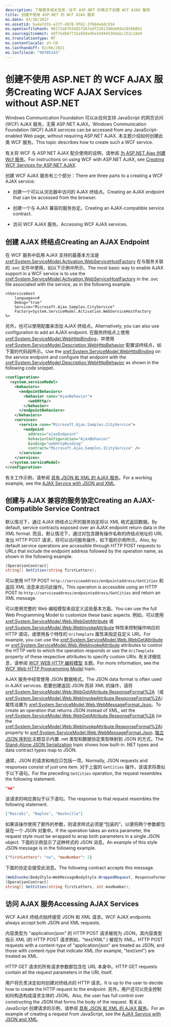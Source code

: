 ```yaml
---
description: 了解更多相关信息：在不 ASP.NET 的情况下创建 WCF AJAX 服务
title: 创建不使用 ASP.NET 的 WCF AJAX 服务
ms.date: 03/30/2017
ms.assetid: ba4a7d1b-e277-4978-9f62-37684e6dc934
ms.openlocfilehash: 98171a67b3dd2f267edf2281396bb0da1858b0b2
ms.sourcegitcommit: ddf7edb67715a5b9a45e3dd44536dabc153c1de0
ms.translationtype: MT
ms.contentlocale: zh-CN
ms.lasthandoff: 02/06/2021
ms.locfileid: "99705143"
---
```

# <a name="creating-wcf-ajax-services-without-aspnet"></a><span data-ttu-id="d6a36-103">创建不使用 ASP.NET 的 WCF AJAX 服务</span><span class="sxs-lookup"><span data-stu-id="d6a36-103">Creating WCF AJAX Services without ASP.NET</span></span>

<span data-ttu-id="d6a36-104">Windows Communication Foundation 可以从任何支持 JavaScript 的网页访问 (WCF) AJAX 服务，无需 ASP.NET AJAX。</span><span class="sxs-lookup"><span data-stu-id="d6a36-104">Windows Communication Foundation (WCF) AJAX services can be accessed from any JavaScript-enabled Web page, without requiring ASP.NET AJAX.</span></span> <span data-ttu-id="d6a36-105">本主题介绍如何创建此类 WCF 服务。</span><span class="sxs-lookup"><span data-stu-id="d6a36-105">This topic describes how to create such a WCF service.</span></span>  
  
 <span data-ttu-id="d6a36-106">有关将 WCF 与 ASP.NET AJAX 配合使用的说明，请参阅 [为 ASP.NET Ajax 创建 Wcf 服务](creating-wcf-services-for-aspnet-ajax.md)。</span><span class="sxs-lookup"><span data-stu-id="d6a36-106">For instructions on using WCF with ASP.NET AJAX, see [Creating WCF Services for ASP.NET AJAX](creating-wcf-services-for-aspnet-ajax.md).</span></span>  
  
 <span data-ttu-id="d6a36-107">创建 WCF AJAX 服务有三个部分：</span><span class="sxs-lookup"><span data-stu-id="d6a36-107">There are three parts to a creating a WCF AJAX service:</span></span>  
  
- <span data-ttu-id="d6a36-108">创建一个可以从浏览器中访问的 AJAX 终结点。</span><span class="sxs-lookup"><span data-stu-id="d6a36-108">Creating an AJAX endpoint that can be accessed from the browser.</span></span>  
  
- <span data-ttu-id="d6a36-109">创建一个与 AJAX 兼容的服务协定。</span><span class="sxs-lookup"><span data-stu-id="d6a36-109">Creating an AJAX-compatible service contract.</span></span>  
  
- <span data-ttu-id="d6a36-110">访问 WCF AJAX 服务。</span><span class="sxs-lookup"><span data-stu-id="d6a36-110">Accessing WCF AJAX services.</span></span>  
  
## <a name="creating-an-ajax-endpoint"></a><span data-ttu-id="d6a36-111">创建 AJAX 终结点</span><span class="sxs-lookup"><span data-stu-id="d6a36-111">Creating an AJAX Endpoint</span></span>  

 <span data-ttu-id="d6a36-112">在 WCF 服务中启用 AJAX 支持的最基本方法是 <xref:System.ServiceModel.Activation.WebServiceHostFactory> 在与服务关联的 .svc 文件中使用，如以下示例中所示。</span><span class="sxs-lookup"><span data-stu-id="d6a36-112">The most basic way to enable AJAX support in a WCF service is to use the <xref:System.ServiceModel.Activation.WebServiceHostFactory> in the .svc file associated with the service, as in the following example.</span></span>  
  
```text
<%ServiceHost
    language=c#  
    Debug="true"  
    Service="Microsoft.Ajax.Samples.CityService"  
    Factory=System.ServiceModel.Activation.WebServiceHostFactory  
%>  
```  
  
 <span data-ttu-id="d6a36-113">另外，也可以使用配置来添加 AJAX 终结点。</span><span class="sxs-lookup"><span data-stu-id="d6a36-113">Alternatively, you can also use configuration to add an AJAX endpoint.</span></span> <span data-ttu-id="d6a36-114">在服务终结点上使用 <xref:System.ServiceModel.WebHttpBinding>，并使用 <xref:System.ServiceModel.Description.WebHttpBehavior> 配置该终结点，如下面的代码段所示。</span><span class="sxs-lookup"><span data-stu-id="d6a36-114">Use the <xref:System.ServiceModel.WebHttpBinding> on the service endpoint and configure that endpoint with the <xref:System.ServiceModel.Description.WebHttpBehavior> as shown in the following code snippet.</span></span>  
  
```xml  
<configuration>  
  <system.serviceModel>  
    <behaviors>  
      <endpointBehaviors>  
        <behavior name="AjaxBehavior">  
          <webHttp/>  
        </behavior>  
      </endpointBehaviors>  
    </behaviors>  
    <services>  
      <service name="Microsoft.Ajax.Samples.CityService">  
        <endpoint
          address="ajaxEndpoint"  
          behaviorConfiguration="AjaxBehavior"  
          binding="webHttpBinding"  
          contract="Microsoft.Ajax.Samples.ICityService" />  
      </service>  
    </services>  
  </system.serviceModel>  
</configuration>  
```  
  
 <span data-ttu-id="d6a36-115">有关工作示例，请参阅 [具有 JSON 和 XML 的 AJAX 服务](../samples/ajax-service-with-json-and-xml-sample.md)。</span><span class="sxs-lookup"><span data-stu-id="d6a36-115">For a working example, see the [AJAX Service with JSON and XML](../samples/ajax-service-with-json-and-xml-sample.md).</span></span>  
  
## <a name="creating-an-ajax-compatible-service-contract"></a><span data-ttu-id="d6a36-116">创建与 AJAX 兼容的服务协定</span><span class="sxs-lookup"><span data-stu-id="d6a36-116">Creating an AJAX-Compatible Service Contract</span></span>  

 <span data-ttu-id="d6a36-117">默认情况下，通过 AJAX 终结点公开的服务协定将以 XML 格式返回数据。</span><span class="sxs-lookup"><span data-stu-id="d6a36-117">By default, service contracts exposed over an AJAX endpoint return data in the XML format.</span></span> <span data-ttu-id="d6a36-118">而且，默认情况下，通过对包含跟有操作名称的终结点地址的 URL 发出 HTTP POST 请求，将可以访问服务操作，如下面的示例所示。</span><span class="sxs-lookup"><span data-stu-id="d6a36-118">Also, by default service operations are accessible through HTTP POST requests to URLs that include the endpoint address followed by the operation name, as shown in the following example.</span></span>  
  
```csharp
[OperationContract]  
string[] GetCities(string firstLetters);  
```  
  
 <span data-ttu-id="d6a36-119">可以使用 HTTP POST `http://serviceaddress/endpointaddress/GetCities` 和返回 XML 消息来访问此操作。</span><span class="sxs-lookup"><span data-stu-id="d6a36-119">This operation is accessible using an HTTP POST to `http://serviceaddress/endpointaddress/GetCities` and return an XML message.</span></span>  
  
 <span data-ttu-id="d6a36-120">可以使用完整的 Web 编程模型来自定义这些基本方面。</span><span class="sxs-lookup"><span data-stu-id="d6a36-120">You can use the full Web Programming Model to customize these basic aspects.</span></span> <span data-ttu-id="d6a36-121">例如，可以使用 <xref:System.ServiceModel.Web.WebGetAttribute> 或 <xref:System.ServiceModel.Web.WebInvokeAttribute> 特性来控制操作响应的 HTTP 谓词，或使用各个特性的 `UriTemplate` 属性来指定自定义 URI。</span><span class="sxs-lookup"><span data-stu-id="d6a36-121">For example, you can use the <xref:System.ServiceModel.Web.WebGetAttribute> or <xref:System.ServiceModel.Web.WebInvokeAttribute> attributes to control the HTTP verb to which the operation responds or use the `UriTemplate` property of these respective attributes to specify custom URIs.</span></span> <span data-ttu-id="d6a36-122">有关详细信息，请参阅 [WCF WEB HTTP 编程模型](wcf-web-http-programming-model.md) 主题。</span><span class="sxs-lookup"><span data-stu-id="d6a36-122">For more information, see the [WCF Web HTTP Programming Model](wcf-web-http-programming-model.md) topic.</span></span>  
  
 <span data-ttu-id="d6a36-123">AJAX 服务中经常使用 JSON 数据格式。</span><span class="sxs-lookup"><span data-stu-id="d6a36-123">The JSON data format is often used in AJAX services.</span></span> <span data-ttu-id="d6a36-124">若要创建返回 JSON 而非 XML 的操作，请将 <xref:System.ServiceModel.Web.WebGetAttribute.ResponseFormat%2A>（或 <xref:System.ServiceModel.Web.WebInvokeAttribute.ResponseFormat%2A>）属性设置为 <xref:System.ServiceModel.Web.WebMessageFormat.Json>。</span><span class="sxs-lookup"><span data-stu-id="d6a36-124">To create an operation that returns JSON instead of XML, set the <xref:System.ServiceModel.Web.WebGetAttribute.ResponseFormat%2A> (or the <xref:System.ServiceModel.Web.WebInvokeAttribute.ResponseFormat%2A>) property to <xref:System.ServiceModel.Web.WebMessageFormat.Json>.</span></span> <span data-ttu-id="d6a36-125">[独立 JSON 序列化](stand-alone-json-serialization.md)主题显示内置 .net 类型和数据协定类型映射到 JSON 的方式。</span><span class="sxs-lookup"><span data-stu-id="d6a36-125">The [Stand-Alone JSON Serialization](stand-alone-json-serialization.md) topic shows how built-in .NET types and data contract types map to JSON.</span></span>  
  
 <span data-ttu-id="d6a36-126">通常，JSON 的请求和响应只包括一项。</span><span class="sxs-lookup"><span data-stu-id="d6a36-126">Normally, JSON requests and responses consist of just one item.</span></span> <span data-ttu-id="d6a36-127">对于上面的 `GetCities` 操作，该请求将类似于以下语句。</span><span class="sxs-lookup"><span data-stu-id="d6a36-127">For the preceding `GetCities` operation, the request resembles the following statement.</span></span>  
  
```json
"na"  
```  
  
 <span data-ttu-id="d6a36-128">该请求的响应类似于以下语句。</span><span class="sxs-lookup"><span data-stu-id="d6a36-128">The response to that request resembles the following statement.</span></span>  
  
```json
["Nairobi", "Naples", "Nashville"]  
```  
  
 <span data-ttu-id="d6a36-129">如果该操作使用了额外的参数，则请求样式必须是“包装的”，以便将两个参数都包装在一个 JSON 对象中。</span><span class="sxs-lookup"><span data-stu-id="d6a36-129">If the operation takes an extra parameter, the request style must be wrapped to wrap both parameters in a single JSON object.</span></span> <span data-ttu-id="d6a36-130">下面的示例显示了这种样式的 JSON 消息。</span><span class="sxs-lookup"><span data-stu-id="d6a36-130">An example of this style JSON message is in the following example.</span></span>  
  
```json  
{"firstLetters": "na", "maxNumber": 2}  
```  
  
 <span data-ttu-id="d6a36-131">下面的协定会接受此消息。</span><span class="sxs-lookup"><span data-stu-id="d6a36-131">The following contract accepts this message.</span></span>  
  
```csharp
[WebInvoke(BodyStyle=WebMessageBodyStyle.WrappedRequest, ResponseFormat=WebMessageFormat.Json)]  
[OperationContract]  
string[] GetCities(string firstLetters, int maxNumber);  
```  
  
## <a name="accessing-ajax-services"></a><span data-ttu-id="d6a36-132">访问 AJAX 服务</span><span class="sxs-lookup"><span data-stu-id="d6a36-132">Accessing AJAX Services</span></span>  

 <span data-ttu-id="d6a36-133">WCF AJAX 终结点始终接受 JSON 和 XML 请求。</span><span class="sxs-lookup"><span data-stu-id="d6a36-133">WCF AJAX endpoints always accept both JSON and XML requests.</span></span>  
  
 <span data-ttu-id="d6a36-134">内容类型为 "application/json" 的 HTTP POST 请求被视为 JSON，其内容类型指示 XML (的 HTTP POST 请求例如，"text/XML" ) 被视为 XML。</span><span class="sxs-lookup"><span data-stu-id="d6a36-134">HTTP POST requests with a content-type of "application/json" are treated as JSON, and those with content-type that indicate XML (for example, "text/xml") are treated as XML.</span></span>  
  
 <span data-ttu-id="d6a36-135">HTTP GET 请求的所有请求参数都包含在 URL 本身中。</span><span class="sxs-lookup"><span data-stu-id="d6a36-135">HTTP GET requests contain all the request parameters in the URL itself.</span></span>  
  
 <span data-ttu-id="d6a36-136">用户将负责决定如何创建对终结点的 HTTP 请求。</span><span class="sxs-lookup"><span data-stu-id="d6a36-136">It is up to the user to decide how to create the HTTP request to the endpoint.</span></span> <span data-ttu-id="d6a36-137">另外，用户还可以完全控制如何构造构成请求主体的 JSON。</span><span class="sxs-lookup"><span data-stu-id="d6a36-137">Also, the user has full control over constructing the JSON that forms the body of the request.</span></span> <span data-ttu-id="d6a36-138">有关从 JavaScript 创建请求的示例，请参阅 [具有 JSON 和 XML 的 AJAX 服务](../samples/ajax-service-with-json-and-xml-sample.md)。</span><span class="sxs-lookup"><span data-stu-id="d6a36-138">For an example of creating a request from JavaScript, see the [AJAX Service with JSON and XML](../samples/ajax-service-with-json-and-xml-sample.md).</span></span>
